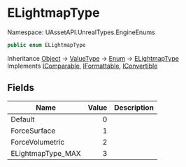 # ELightmapType

Namespace: UAssetAPI.UnrealTypes.EngineEnums

```csharp
public enum ELightmapType
```

Inheritance [Object](https://docs.microsoft.com/en-us/dotnet/api/system.object) → [ValueType](https://docs.microsoft.com/en-us/dotnet/api/system.valuetype) → [Enum](https://docs.microsoft.com/en-us/dotnet/api/system.enum) → [ELightmapType](./uassetapi.unrealtypes.engineenums.elightmaptype.md)<br>
Implements [IComparable](https://docs.microsoft.com/en-us/dotnet/api/system.icomparable), [IFormattable](https://docs.microsoft.com/en-us/dotnet/api/system.iformattable), [IConvertible](https://docs.microsoft.com/en-us/dotnet/api/system.iconvertible)

## Fields

| Name | Value | Description |
| --- | --: | --- |
| Default | 0 |  |
| ForceSurface | 1 |  |
| ForceVolumetric | 2 |  |
| ELightmapType_MAX | 3 |  |
